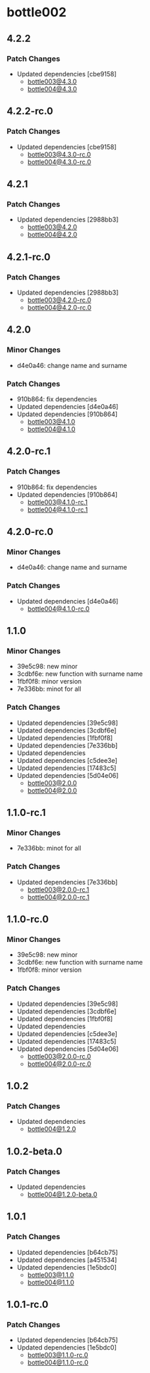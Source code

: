 # bottle002

## 4.2.2

### Patch Changes

- Updated dependencies [cbe9158]
  - bottle003@4.3.0
  - bottle004@4.3.0

## 4.2.2-rc.0

### Patch Changes

- Updated dependencies [cbe9158]
  - bottle003@4.3.0-rc.0
  - bottle004@4.3.0-rc.0

## 4.2.1

### Patch Changes

- Updated dependencies [2988bb3]
  - bottle003@4.2.0
  - bottle004@4.2.0

## 4.2.1-rc.0

### Patch Changes

- Updated dependencies [2988bb3]
  - bottle003@4.2.0-rc.0
  - bottle004@4.2.0-rc.0

## 4.2.0

### Minor Changes

- d4e0a46: change name and surname

### Patch Changes

- 910b864: fix dependencies
- Updated dependencies [d4e0a46]
- Updated dependencies [910b864]
  - bottle003@4.1.0
  - bottle004@4.1.0

## 4.2.0-rc.1

### Patch Changes

- 910b864: fix dependencies
- Updated dependencies [910b864]
  - bottle003@4.1.0-rc.1
  - bottle004@4.1.0-rc.1

## 4.2.0-rc.0

### Minor Changes

- d4e0a46: change name and surname

### Patch Changes

- Updated dependencies [d4e0a46]
  - bottle004@4.1.0-rc.0

## 1.1.0

### Minor Changes

- 39e5c98: new minor
- 3cdbf6e: new function with surname name
- 1fbf0f8: minor version
- 7e336bb: minot for all

### Patch Changes

- Updated dependencies [39e5c98]
- Updated dependencies [3cdbf6e]
- Updated dependencies [1fbf0f8]
- Updated dependencies [7e336bb]
- Updated dependencies
- Updated dependencies [c5dee3e]
- Updated dependencies [17483c5]
- Updated dependencies [5d04e06]
  - bottle003@2.0.0
  - bottle004@2.0.0

## 1.1.0-rc.1

### Minor Changes

- 7e336bb: minot for all

### Patch Changes

- Updated dependencies [7e336bb]
  - bottle003@2.0.0-rc.1
  - bottle004@2.0.0-rc.1

## 1.1.0-rc.0

### Minor Changes

- 39e5c98: new minor
- 3cdbf6e: new function with surname name
- 1fbf0f8: minor version

### Patch Changes

- Updated dependencies [39e5c98]
- Updated dependencies [3cdbf6e]
- Updated dependencies [1fbf0f8]
- Updated dependencies
- Updated dependencies [c5dee3e]
- Updated dependencies [17483c5]
- Updated dependencies [5d04e06]
  - bottle003@2.0.0-rc.0
  - bottle004@2.0.0-rc.0

## 1.0.2

### Patch Changes

- Updated dependencies
  - bottle004@1.2.0

## 1.0.2-beta.0

### Patch Changes

- Updated dependencies
  - bottle004@1.2.0-beta.0

## 1.0.1

### Patch Changes

- Updated dependencies [b64cb75]
- Updated dependencies [a451534]
- Updated dependencies [1e5bdc0]
  - bottle003@1.1.0
  - bottle004@1.1.0

## 1.0.1-rc.0

### Patch Changes

- Updated dependencies [b64cb75]
- Updated dependencies [1e5bdc0]
  - bottle003@1.1.0-rc.0
  - bottle004@1.1.0-rc.0
